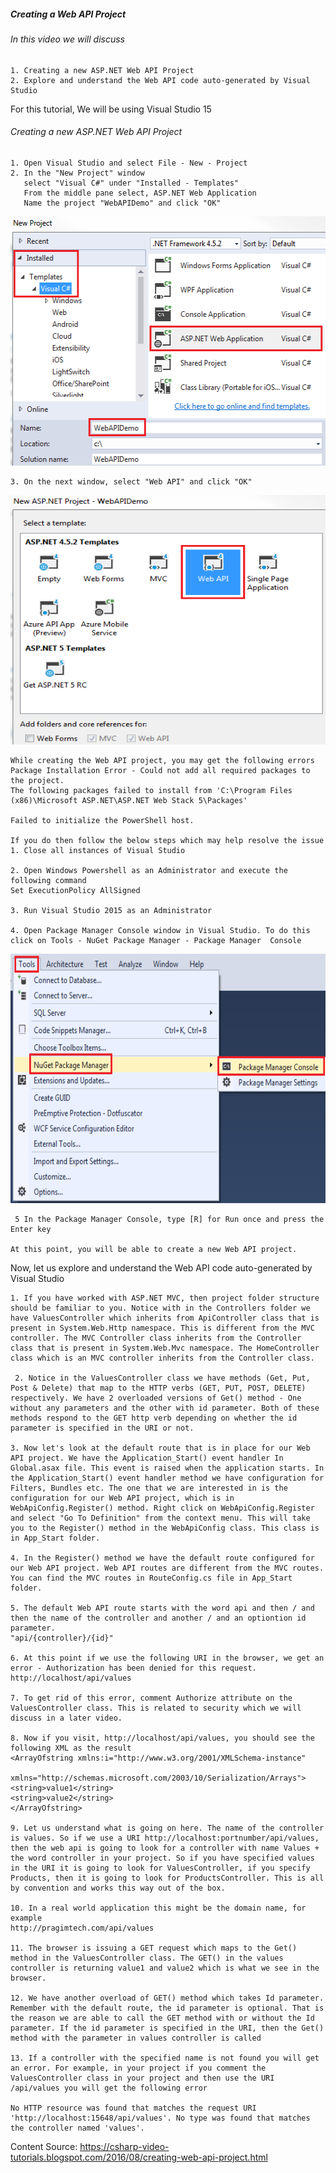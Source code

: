 ##### Creating a Web API Project

###### In this video we will discuss
    1. Creating a new ASP.NET Web API Project
    2. Explore and understand the Web API code auto-generated by Visual Studio

For this tutorial, We will be using Visual Studio 15

###### Creating a new ASP.NET Web API Project
	1. Open Visual Studio and select File - New - Project
	2. In the "New Project" window 
	   select "Visual C#" under "Installed - Templates"
	   From the middle pane select, ASP.NET Web Application
	   Name the project "WebAPIDemo" and click "OK"
     
 <img src="https://github.com/dmahfuzd70/Programming/blob/main/C%23-Language/Web%20API/ASP.NET-Web-API-tutorial/Images/1.png" alt="Web API Directory" width="521" height="399">
 
 
 	3. On the next window, select "Web API" and click "OK"
 
<img src="https://github.com/dmahfuzd70/Programming/blob/main/C%23-Language/Web%20API/ASP.NET-Web-API-tutorial/Images/2.png" alt="Web API Directory" width="521" height="399">

	While creating the Web API project, you may get the following errors
	Package Installation Error - Could not add all required packages to the project. 
	The following packages failed to install from 'C:\Program Files (x86)\Microsoft ASP.NET\ASP.NET Web Stack 5\Packages'

	Failed to initialize the PowerShell host.

	If you do then follow the below steps which may help resolve the issue
	1. Close all instances of Visual Studio

	2. Open Windows Powershell as an Administrator and execute the following command
	Set ExecutionPolicy AllSigned

	3. Run Visual Studio 2015 as an Administrator

	4. Open Package Manager Console window in Visual Studio. To do this click on Tools - NuGet Package Manager - Package Manager  Console

 <img src="https://github.com/dmahfuzd70/Programming/blob/main/C%23-Language/Web%20API/ASP.NET-Web-API-tutorial/Images/3.png" alt="Web API Directory" width="521" height="399">
 
 
	 5 In the Package Manager Console, type [R] for Run once and press the Enter key

	At this point, you will be able to create a new Web API project.

Now, let us explore and understand the Web API code auto-generated by Visual Studio

	1. If you have worked with ASP.NET MVC, then project folder structure should be familiar to you. Notice with in the Controllers folder we have ValuesController which inherits from ApiController class that is present in System.Web.Http namespace. This is different from the MVC controller. The MVC Controller class inherits from the Controller class that is present in System.Web.Mvc namespace. The HomeController class which is an MVC controller inherits from the Controller class.

	 2. Notice in the ValuesController class we have methods (Get, Put, Post & Delete) that map to the HTTP verbs (GET, PUT, POST, DELETE) respectively. We have 2 overloaded versions of Get() method - One without any parameters and the other with id parameter. Both of these methods respond to the GET http verb depending on whether the id parameter is specified in the URI or not.

	3. Now let's look at the default route that is in place for our Web API project. We have the Application_Start() event handler In Global.asax file. This event is raised when the application starts. In the Application_Start() event handler method we have configuration for Filters, Bundles etc. The one that we are interested in is the configuration for our Web API project, which is in WebApiConfig.Register() method. Right click on WebApiConfig.Register and select "Go To Definition" from the context menu. This will take you to the Register() method in the WebApiConfig class. This class is in App_Start folder.

	4. In the Register() method we have the default route configured for our Web API project. Web API routes are different from the MVC routes. You can find the MVC routes in RouteConfig.cs file in App_Start folder.

	5. The default Web API route starts with the word api and then / and then the name of the controller and another / and an optiontion id parameter.
	"api/{controller}/{id}"

	6. At this point if we use the following URI in the browser, we get an error - Authorization has been denied for this request.
	http://localhost/api/values

	7. To get rid of this error, comment Authorize attribute on the ValuesController class. This is related to security which we will discuss in a later video.

	8. Now if you visit, http://localhost/api/values, you should see the following XML as the result
	<ArrayOfstring xmlns:i="http://www.w3.org/2001/XMLSchema-instance"
		       xmlns="http://schemas.microsoft.com/2003/10/Serialization/Arrays">
	<string>value1</string>
	<string>value2</string>
	</ArrayOfstring>

	9. Let us understand what is going on here. The name of the controller is values. So if we use a URI http://localhost:portnumber/api/values, then the web api is going to look for a controller with name Values + the word controller in your project. So if you have specified values in the URI it is going to look for ValuesController, if you specify Products, then it is going to look for ProductsController. This is all by convention and works this way out of the box.

	10. In a real world application this might be the domain name, for example
	http://pragimtech.com/api/values

	11. The browser is issuing a GET request which maps to the Get() method in the ValuesController class. The GET() in the values controller is returning value1 and value2 which is what we see in the browser.

	12. We have another overload of GET() method which takes Id parameter. Remember with the default route, the id parameter is optional. That is the reason we are able to call the GET method with or without the Id parameter. If the id parameter is specified in the URI, then the Get() method with the parameter in values controller is called

	13. If a controller with the specified name is not found you will get an error. For example, in your project if you comment the ValuesController class in your project and then use the URI /api/values you will get the following error

	No HTTP resource was found that matches the request URI 'http://localhost:15648/api/values'. No type was found that matches the controller named 'values'.


Content Source: https://csharp-video-tutorials.blogspot.com/2016/08/creating-web-api-project.html
